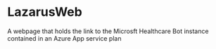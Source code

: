 # LazarusWeb
A webpage that holds the link to the Microsft Healthcare Bot instance contained in an Azure App service plan
